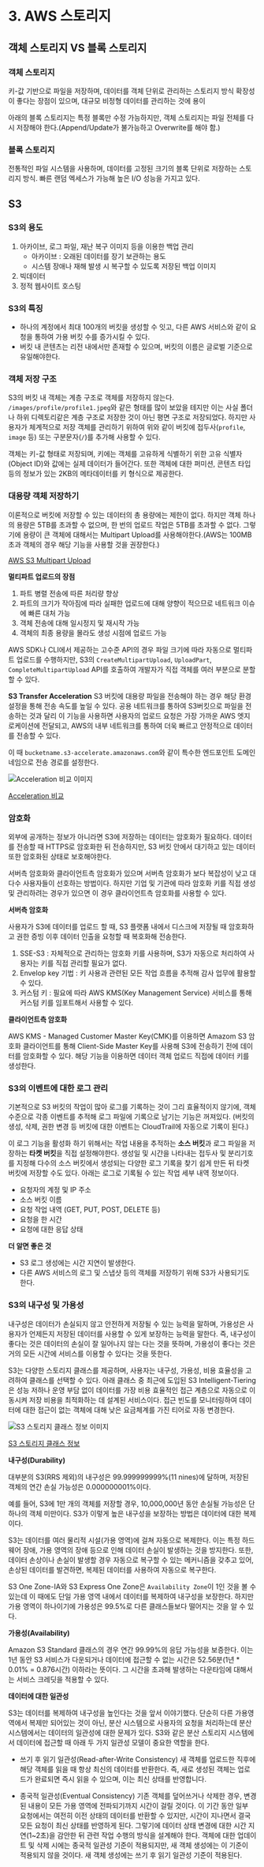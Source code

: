 # 3. AWS 스토리지

## 객체 스토리지 VS 블록 스토리지
### 객체 스토리지
키-값 기반으로 파일을 저장하며, 데이터를 객체 단위로 관리하는 스토리지 방식
확장성이 좋다는 장점이 있으며, 대규모 비정형 데이터를 관리하는 것에 용이

아래의 블록 스토리지는 특정 블록만 수정 가능하지만, 객체 스토리지는 파일 전체를 다시 저장해야 한다.(Append/Update가 불가능하고 Overwrite를 해야 함.)

### 블록 스토리지
전통적인 파일 시스템을 사용하며, 데이터를 고정된 크기의 블록 단위로 저장하는 스토리지 방식.
빠른 랜덤 엑세스가 가능해 높은 I/O 성능을 가지고 있다.

## S3

### S3의 용도
1. 아카이브, 로그 파일, 재난 복구 이미지 등을 이용한 백업 관리
	- 아카이브 : 오래된 데이터를 장기 보관하는 용도
	- 시스템 장애나 재해 발생 시 복구할 수 있도록 저장된 백업 이미지
2. 빅데이터
3. 정적 웹사이트 호스팅

### S3의 특징
- 하나의 계정에서 최대 100개의 버킷을 생성할 수 잇고, 다른 AWS 서비스와 같이 요청을 통하여 가용 버킷 수를 증가시킬 수 있다.
- 버킷 내 콘텐츠는 리전 내에서만 존재할 수 있으며, 버킷의 이름은 글로벌 기준으로 유일해야한다.

### 객체 저장 구조
S3의 버킷 내 객체는 계층 구조로 객체를 저장하지 않는다. `/images/profile/profile1.jpeg`와 같은 형태를 많이 보았을 테지만 이는 사실 폴더나 하위 디렉토리같은 계층 구조로 저장한 것이 아닌 평면 구조로 저장되었다.
하지만 사용자가 체계적으로 저장 객체를 관리하기 위하여 위와 같이 버킷에 접두사(`profile`, `image` 등) 또는 구분문자(`/`)를 추가해 사용할 수 있다.

객체는 키-값 형태로 저장되며, 키에는 객체를 고유하게 식별하기 위한 고유 식별자(Object ID)와 값에는 실제 데이터가 들어간다.
또한 객체에 대한 퍼미션, 콘텐츠 타입 등의 정보가 있는 2KB의 메타데이터를 키 형식으로 제공한다.

### 대용량 객체 저장하기
이론적으로 버킷에 저장할 수 있는 데이터의 총 용량에는 제한이 없다. 하지만 객체 하나의 용량은 5TB를 초과할 수 없으며, 한 번의 업로드 작업은 5TB를 초과할 수 없다. 그렇기에 용량이 큰 객체에 대해서는 Multipart Upload를 사용해야한다.(AWS는 100MB 초과 객체의 경우 해당 기능을 사용할 것을 권장한다.)

[AWS S3 Multipart Upload](https://docs.aws.amazon.com/AmazonS3/latest/userguide/mpuoverview.html)

**멀티파트 업로드의 장점**
1. 파트 병렬 전송에 따른 처리량 향상
2. 파트의 크기가 작아짐에 따라 실패한 업로드에 대해 양향이 적으므로 네트워크 이슈에 빠른 대처 가능
3. 객체 전송에 대해 일시정지 및 재시작 가능
4. 객체의 최종 용량을 몰라도 생성 시점에 업로드 가능

AWS SDK나 CLI에서 제공하는 고수준 API의 경우 파일 크기에 따라 자동으로 멀티파트 업로드를 수행하지만, S3의 `CreateMultipartUpload`, `UploadPart`, `CompleteMultipartUpload` API를 호출하여 개발자가 직접 객체를 여러 부분으로 분할 할 수 있다.



**S3 Transfer Acceleration**
S3 버킷에 대용량 파일을 전송해야 하는 경우 해당 환경설정을 통해 전송 속도를 높일 수 있다.
공용 네트워크를 통하여 S3버킷으로 파일을 전송하는 것과 달리 이 기능을 사용하면 사용자의 업로드 요청은 가장 가까운 AWS 엣지 로케이션에 전달되고, AWS의 내부 네트워크를 통하여 더욱 빠르고 안정적으로 데이터를 전송할 수 있다.

이 때 `bucketname.s3-accelerate.amazonaws.com`와 같이 특수한 엔드포인트 도메인 네임으로 전송 경로를 설정한다.

![Acceleration 비교 이미지](./images/Aws_Acceleration.png)

[Acceleration 비교](https://s3-accelerate-speedtest.s3-accelerate.amazonaws.com/en/accelerate-speed-comparsion.html)

### 암호화
외부에 공개하는 정보가 아니라면 S3에 저장하는 데이터는 암호화가 필요하다. 데이터를 전송할 때 HTTPS로 암호화한 뒤 전송하지만, S3 버킷 안에서 대기하고 있는 데이터 또한 암호화된 상태로 보호해야한다.

서버측 암호화와 클라이언트측 암호화가 있으며 서버측 암호화가 보다 복잡성이 낮고 대다수 사용자들이 선호하는 방법이다. 하지만 기업 및 기관에 따라 암호화 키를 직접 생성 및 관리하려는 경우가 있으면 이 경우 클라이언트측 암호화를 사용할 수 있다.

**서버측 암호화**

사용자가 S3에 데이터를 업로드 할 때, S3 플랫폼 내에서 디스크에 저장될 때 암호화하고 권한 증빙 이후 데이터 인출을 요청할 때 복호화해 전송한다.
1. SSE-S3 : 자체적으로 관리하는 암호화 키를 사용하며, S3가 자동으로 처리하여 사용자는 키를 직접 관리할 필요가 없다.
2. Envelop key 기법 : 키 사용과 관련된 모든 작업 흐름을 추적해 감사 업무에 활용할 수 있다. 
3. 커스텀 키 : 필요에 따라 AWS KMS(Key Management Service) 서비스를 통해 커스텀 키를 임포트해서 사용할 수 있다.

**클라이언트측 암호화**

AWS KMS - Managed Customer Master Key(CMK)를 이용하면 Amazom S3 암호화 클라이언트를 통해 Client-Side Master Key를 사용해 S3에 전송하기 전에 데이터를 암호화할 수 있다. 해당 기능을 이용하면 데이터 객체 업로드 직접에 데이터 키를 생성한다. 

### S3의 이벤트에 대한 로그 관리
기본적으로 S3 버킷의 작업이 많아 로그를 기록하는 것이 그리 효율적이지 않기에, 객체 수준으로 각종 이벤트를 추적해 로그 파일에 기록으로 남기는 기능은 꺼져있다. (버킷의 생성, 삭제, 권한 변경 등 버킷에 대한 이벤트는 CloudTrail에 자동으로 기록이 된다.)

이 로그 기능을 활성화 하기 위해서는 작업 내용을 추적하는 **소스 버킷**과 로그 파일을 저장하는 **타켓 버킷**을 직접 설정해야한다.
생성일 및 시간을 나타내는 접두사 및 분리기호를 지정해 다수의 소스 버킷에서 생성되는 다양한 로그 기록을 찾기 쉽게 만든 뒤 타켓 버킷에 저장할 수도 있다. 아래는 로그로 기록될 수 있는 작업 세부 내역 정보이다.

- 요청자의 계정 및 IP 주소
- 소스 버킷 이름
- 요청 작업 내역 (GET, PUT, POST, DELETE 등)
- 요청을 한 시간
- 요청에 대한 응답 상태


**더 알면 좋은 것**
- S3 로그 생성에는 시간 지연이 발생한다.
- 다른 AWS 서비스의 로그 및 스냅샷 등의 객체를 저장하기 위해 S3가 사용되기도 한다.

### S3의 내구성 및 가용성
 내구성은 데이터가 손실되지 않고 안전하게 저장될 수 있는 능력을 말하며, 가용성은 사용자가 언제든지 저장된 데이터를 사용할 수 있게 보장하는 능력을 말한다. 즉, 내구성이 좋다는 것은 데이터의 손실이 잘 일어나지 않는 다는 것을 뜻하며, 가용성이 좋다는 것은 거의 모든 시간에 서비스를 이용할 수 있다는 것을 뜻한다.

 S3는 다양한 스토리지 클래스를 제공하며, 사용자는 내구성, 가용성, 비용 효율성을 고려하여 클래스를 선택할 수 있다.
아래 클래스 중 최근에 도입된 S3 Intelligent-Tiering은 성능 저하나 운영 부담 없이 데이터를 가장 비용 효율적인 접근 계층으로 자동으로 이동시켜 저장 비용을 최적화하는 데 설계된 서비스이다. 접근 빈도를 모니터링하여 데이터에 대한 접근이 없는 객체에 대해 낮은 요금체계를 가진 티어로 자동 변경한다.

![S3 스토리지 클래스 정보 이미지](./images/s3_class_tier.png)

[S3 스토리지 클래스 정보](https://docs.aws.amazon.com/AmazonS3/latest/userguide/storage-class-intro.html) 

**내구성(Durability)**

 대부분의 S3(RRS 제외)의 내구성은 99.999999999%(11 nines)에 달하며, 저장된 객체의 연간 손실 가능성은 0.000000001%이다. 
 
 예를 들어, S3에 1만 개의 객체를 저장할 경우, 10,000,000년 동안 손실될 가능성은 단 하나의 객체 미만이다.
 S3가 이렇게 높은 내구성을 보장하는 방법은 데이터에 대한 복제이다. 
 
 S3는 데이터를 여러 물리적 시설(가용 영역)에 걸쳐 자동으로 복제한다. 이는 특정 하드웨어 장애, 가용 영역의 장애 등으로 인해 데이터 손실이 발생하는 것을 방지한다. 또한, 데이터 손상이나 손실이 발생할 경우 자동으로 복구할 수 있는 메커니즘을 갖추고 있어, 손상된 데이터를 발견하면, 복제된 데이터를 사용하여 자동으로 복구한다.

 S3 One Zone-IA와 S3 Express One Zone은 `Availability Zone`이 1인 것을 볼 수 있는데 이 때에도 단일 가용 영역 내에서 데이터를 복제하여 내구성을 보장한다. 하지만 가용 영역이 하나이기에 가용성은 99.5%로 다른 클래스들보다 떨어지는 것을 알 수 있다.

**가용성(Availability)**

 Amazon S3 Standard 클래스의 경우 연간 99.99%의 응답 가능성을 보증한다. 이는 1년 동안 S3 서비스가 다운되거나 데이터에 접근할 수 없는 시간은 52.56분(1년 * 0.01% = 0.876시간) 이하라는 뜻이다. 그 시간을 초과해 발생하는 다운타임에 대해서는 서비스 크레딧을 적용할 수 있다.

**데이터에 대한 일관성**

 S3는 데이터를 복제하여 내구성을 높인다는 것을 앞서 이야기했다. 
 단순히 다른 가용영역에서 복제만 되어있는 것이 아닌, 분산 시스템으로 사용자의 요청을 처리하는데 분산 시스템에서는 데이터의 일관성에 대한 문제가 있다. 
 S3와 같은 분산 스토리지 시스템에서 데이터에 접근할 때 아래 두 가지 일관성 모델이 중요한 역할을 한다.

* 쓰기 후 읽기 일관성(Read-after-Write Consistency)
 새 객체를 업로드한 직후에 해당 객체를 읽을 때 항상 최신의 데이터를 반환한다. 즉, 새로 생성된 객체는 업로드가 완료되면 즉시 읽을 수 있으며, 이는 최신 상태를 반영합니다.

* 종국적 일관성(Eventual Consistency)
 기존 객체를 덮어쓰거나 삭제한 경우, 변경된 내용이 모든 가용 영역에 전파되기까지 시간이 걸릴 것이다. 이 기간 동안 일부 요청에서는 여전히 이전 상태의 데이터를 반환할 수 있지만, 시간이 지나면서 결국 모든 요청이 최신 상태를 반영하게 된다. 그렇기에 데이터 상태 변경에 대한 시간 지연(1~2초)을 감안한 뒤 관련 작업 수행의 방식을 설계해야 한다.
 객체에 대한 업데이트 및 삭제 시에는 종국적 일관성 기준이 적용되지만, 새 객체 생성에는 이 기준이 적용되지 않을 것이다. 새 객체 생성에는 쓰기 후 읽기 일관성 기준이 적용된다.
